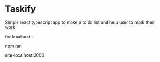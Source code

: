 # Taskify

Simple react typescript app to make a to do list and help user to mark their work

for localhost :

npm run 

site-localhost:3000
